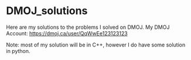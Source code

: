 # DMOJ_solutions
Here are my solutions to the problems I solved on DMOJ. My DMOJ Account: https://dmoj.ca/user/QqWwEe123123123


Note: most of my solution will be in C++, however I do have some solution in python.
